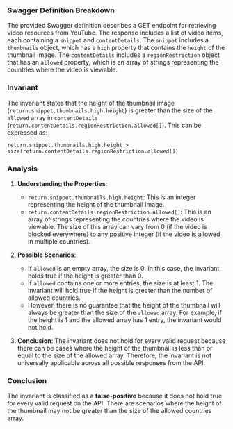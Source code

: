 ### Swagger Definition Breakdown
The provided Swagger definition describes a GET endpoint for retrieving video resources from YouTube. The response includes a list of video items, each containing a `snippet` and `contentDetails`. The `snippet` includes a `thumbnails` object, which has a `high` property that contains the `height` of the thumbnail image. The `contentDetails` includes a `regionRestriction` object that has an `allowed` property, which is an array of strings representing the countries where the video is viewable.

### Invariant
The invariant states that the height of the thumbnail image (`return.snippet.thumbnails.high.height`) is greater than the size of the `allowed` array in `contentDetails` (`return.contentDetails.regionRestriction.allowed[]`). This can be expressed as:

`return.snippet.thumbnails.high.height > size(return.contentDetails.regionRestriction.allowed[])`

### Analysis
1. **Understanding the Properties**:
   - `return.snippet.thumbnails.high.height`: This is an integer representing the height of the thumbnail image.
   - `return.contentDetails.regionRestriction.allowed[]`: This is an array of strings representing the countries where the video is viewable. The size of this array can vary from 0 (if the video is blocked everywhere) to any positive integer (if the video is allowed in multiple countries).

2. **Possible Scenarios**:
   - If `allowed` is an empty array, the size is 0. In this case, the invariant holds true if the height is greater than 0.
   - If `allowed` contains one or more entries, the size is at least 1. The invariant will hold true if the height is greater than the number of allowed countries.
   - However, there is no guarantee that the height of the thumbnail will always be greater than the size of the `allowed` array. For example, if the height is 1 and the allowed array has 1 entry, the invariant would not hold.

3. **Conclusion**: The invariant does not hold for every valid request because there can be cases where the height of the thumbnail is less than or equal to the size of the allowed array. Therefore, the invariant is not universally applicable across all possible responses from the API.

### Conclusion
The invariant is classified as a **false-positive** because it does not hold true for every valid request on the API. There are scenarios where the height of the thumbnail may not be greater than the size of the allowed countries array.
